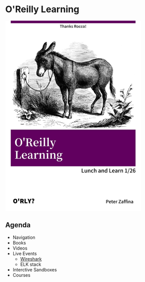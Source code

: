 # O'Reilly Learning
<kbd>
<img src="orly.jpg" height="600" />
  </kbd>

## Agenda
- Navigation
- Books
- Videos
- Live Events
  - [Wireshark](https://learning.oreilly.com/live-events/packet-analysis-using-wireshark/0636920075846/0636920082129/)
  - ELK stack
- Interctive Sandboxes
- Courses
